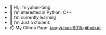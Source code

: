 - 👋 Hi, I’m yuhan-tang
- 👀 I’m interested in Python, C++
- 🌱 I’m currently learning 
- 💞️ I’m Just a student.
- 📫 My Github Page: [tangyuhan-9015.github.io](tangyuhan-9015.github.io)
